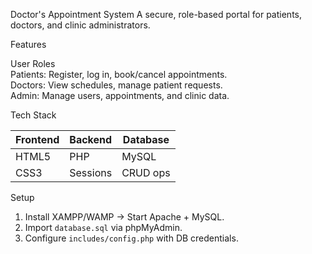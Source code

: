 Doctor's Appointment System
A secure, role-based portal for patients, doctors, and clinic administrators.

Features

  User Roles  
  Patients: Register, log in, book/cancel appointments.  
  Doctors: View schedules, manage patient requests.  
  Admin: Manage users, appointments, and clinic data.  

Tech Stack 

| Frontend | Backend | Database |  
|----------|---------|----------|  
| HTML5    | PHP     | MySQL    |  
| CSS3     | Sessions| CRUD ops |  

Setup  

1. Install XAMPP/WAMP → Start Apache + MySQL.  
2. Import `database.sql` via phpMyAdmin.  
3. Configure `includes/config.php` with DB credentials.  
